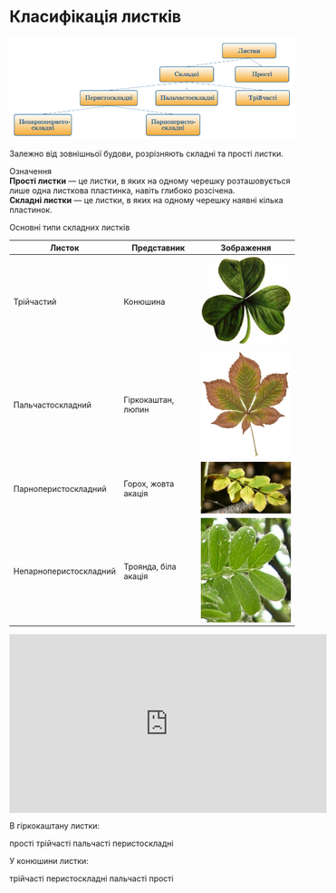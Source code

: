 # Класифiкацiя листкiв

![Класифiкацiя листкiв](diagram2.png)

Залежно вiд зовнiшньої будови, розрiзняють складнi та простi листки.

<div class="eoz-wrap">
<span class="eoz">Означення</span>
<div class="eoz-text">
<b>Простi листки</b> — це листки, в яких на одному черешку розташовується лише одна листкова пластинка, навiть глибоко розсiчена.<br/>
<b>Складнi листки</b> — це листки, в яких на одному черешку наявнi кiлька пластинок.
</div>
</div>

Основнi типи складних листкiв

| Листок | Представник | Зображення |
| -- | -- | -- |
| Трiйчастий | Конюшина | <img src="kon.jpg" width="200"/>|
| Пальчастоскладний | Гiркокаштан, люпин | <img src="kasht.jpg" width="200"/> |
| Парноперистоскладний |Горох, жовта акацiя | <img src="3.jpg" width="200"/> |
| Непарноперистоскладний | Троянда, бiла акацiя | <img src="4.jpg" width="200"/> |


<div class="fluidMedia">
<iframe align="center" width="560" height="315" src="https://www.youtube.com/embed/HPTWTbMXcIM" frameborder="0" allowfullscreen></iframe>
</div>
<div class="popup">
</div>

<quiz>
<question text="">
    <p>В гіркокаштану листки:</p>
    <answer>прості</answer>
    <answer>трійчасті</answer>
    <answer correct>пальчасті</answer>
    <answer>перистоскладні</answer>
</question>
<question>
    <p>У конюшини листки:</p>
    <answer correct>трійчасті</answer>
    <answer>перистоскладні</answer>
    <answer>пальчасті</answer>
    <answer>прості</answer>
</question>
</quiz>
